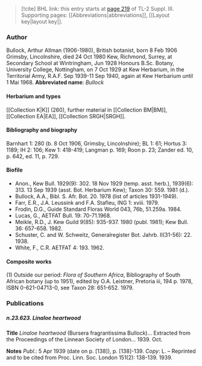 > [!cite] BHL link: this entry starts at [page 219](https://www.biodiversitylibrary.org/page/33266526) of TL-2 Suppl. III.
> Supporting pages: [[Abbreviations|abbreviations]], [[Layout key|layout key]].

### Author

Bullock, Arthur Allman (1906-1980), British botanist, born 8 Feb 1906 Grimsby, Lincolnshire, died 24 Oct 1980 Kew, Richmond, Surrey, at Secondary School at Wintringham, Jun 1928 Honours B.Sc. Botany, University College, Nottingham, on 7 Oct 1929 at Kew Herbarium, in the Territorial Army, R.A.F. Sep 1939-11 Sep 1940, again at Kew Herbarium until 1 Mai 1968. 
**Abbreviated name**: *Bullock*

#### Herbarium and types

[[Collection K|K]] (260), further material in [[Collection BM|BM]], [[Collection EA|EA]], [[Collection SRGH|SRGH]].

#### Bibliography and biography

Barnhart 1: 280 (b. 8 Oct 1906, Grimsby, Lincolnshire); BL 1: 61; Hortus 3: 1189; IH 2: 106; Kew 1: 418-419; Langman p. 169; Roon p. 23; Zander ed. 10, p. 642, ed. 11, p. 729.

#### Biofile

- Anon., Kew Bull. 1929(9): 302. 18 Nov 1929 (temp. asst. herb.), 1939(6): 313. 13 Sep 1939 (asst. Bot. Herbarium Kew); Taxon 30: 559. 1981 (d.).
- Bullock, A.A., Bibl. S. Afr. Bot. 20. 1978 (list of articles 1931-1949).
- Farr, E.R., J.A. Leussink and F.A. Stafleu, ING 1: xviii. 1979.
- Frodin, D.G., Guide Standard Floras World 043, 76b, 51.259a. 1984.
- Lucas, G., AETFAT Bull. 19: 70-71.1968.
- Meikle, R.D., J. Kew Guild 9(85): 935-937. 1980 (publ. 1981); Kew Bull. 36: 657-658. 1982.
- Schuster, C. and W. Schweitz, Generalregister Bot. Jahrb. II(31-56): 22. 1938.
- White, F., C.R. AETFAT 4: 193. 1962.

#### Composite works

(1) Outside our period: *Flora of Southern Africa*, Bibliography of South African botany (up to 1951), edited by O.A. Leistner, Pretoria iii, 194 p. 1978, ISBN 0-621-04713-0, see Taxon 28: 651-652. 1979.

### Publications

##### n.23.623. Linaloe heartwood

**Title**
*Linaloe heartwood* (Bursera fragrantissima Bullock)... Extracted from the Proceedings of the Linnean Society of London... 1939. Oct.

**Notes**
*Publ*.: 5 Apr 1939 (date on p. \[138\]), p. \[138\]-139. *Copy*: L. – Reprinted and to be cited from Proc. Linn. Soc. London 151(2): 138-139. 1939.

